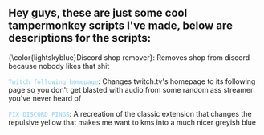 ## Hey guys, these are just some cool tampermonkey scripts I've made, below are descriptions for the scripts:

{\color{lightskyblue}Discord shop remover}: Removes shop from discord because nobody likes that shit

<code style="color : lightskyblue">Twitch following homepage</code>: Changes twitch.tv's homepage to its following page so you don't get blasted with audio from some random ass streamer you've never heard of

<code style="color : lightskyblue">FIX DISCORD PINGS</code>: A recreation of the classic extension that changes the repulsive yellow that makes me want to kms into a much nicer greyish blue
